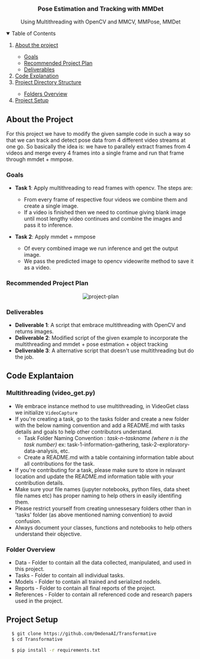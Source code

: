 <br/>
<p align="center">
    <a href="https://www.linkedin.com/in/kazi-saiful-islam-shawon-66116b160/" class="social-icon si-rounded si-small si-linkedin">
        <i class="icon-linkedin"></i>
    </a>
    <h3 align="center">​Pose Estimation and Tracking with MMDet</h3>
    <p align="center">
        Using Multithreading with OpenCV and MMCV, MMPose, MMDet
        <br/>
    </p>
</p>

<!-- TABLE OF CONTENTS -->
<details open="open">
    <summary>Table of Contents</summary>
    <ol>
        <li><a href="#about-the-project">About the project</a></li>
        <ul>
            <li><a href="#goals">Goals</a></li>
            <li><a href="#recommended-project-plan">Recommended Project Plan</a></li>
            <li><a href="#deliverables">Deliverables</a></li>
        </ul>
        <li><a href="#Code Explanation">Code Explanation</a></li>
        <li><a href="#project-directory-structure">Project Directory Structure</a></li>
        <ul>
            <li><a href="#folders-overview">Folders Overview</a></li>
        </ul>
        <li><a href="#project-setup">Project Setup</a></li>
    </ol>
</details>

## About the Project
For this project we have to modify the given sample code in such a way so that we can track and detect pose data from 4 different video streams at one go. So basically the idea is: we have to parallely extract frames from 4 videos and merge every 4 frames into a single frame and run that frame through mmdet + mmpose.

### Goals
- **Task 1**: Apply multithreading to read frames with opencv. The steps are:
   - From every frame of respective four videos we combine them and create a single image.
   - If a video is finished then we need to continue giving blank image until most lengthy video continues and combine the images and pass it to inference.

- **Task 2**: Apply mmdet + mmpose
    - Of every combined image we run inference and get the output image.
    - We pass the predicted image to opencv videowrite method to save it as a video.

### Recommended Project Plan

<center>
    <img src="https://i.ibb.co/gJgpmgp/project-plan.jpg" alt="project-plan" border="0">
</center>

### Deliverables
- **Deliverable 1**: A script that embrace multithreading with OpenCV and returns images.
- **Deliverable 2**: Modified script of the given example to incorporate the multithreading and mmdet + pose estmation + object tracking
- **Deliverable 3**: A alternative script that doesn't use multithreading but do the job.

## Code Explantaion

### Multithreading (video_get.py)
- We embrace instance method to use multithreading, in VideoGet class we initialize `VideoCapture`
- If you're creating a task, go to the tasks folder and create a new folder with the below naming convention and add a README.md with tasks details and goals to help other contributors understand.
    - Task Folder Naming Convention : _task-n-taskname (where n is the task number)_ ex: task-1-information-gathering, task-2-exploratory-data-analysis, etc.
    - Create a README.md with a table containing information table about all contributions for the task.
- If you're contributing for a task, please make sure to store in relavant location and update the README.md information table with your contribution details.
- Make sure your file names (jupyter notebooks, python files, data sheet file names etc) has proper naming to help others in easily identifing them.
- Please restrict yourself from creating unnessesary folders other than in 'tasks' folder (as above mentioned naming convention) to avoid confusion.
- Always document your classes, functions and notebooks to help others understand their objective.


### Folder Overview

- Data - Folder to contain all the data collected, manipulated, and used in this project.
- Tasks - Folder to contain all individual tasks.
- Models - Folder to contain all trained and serialized nodels.
- Reports - Folder to contain all final reports of the project.
- References - Folder to contain all referenced code and research papers used in the project.

## Project Setup

```bash
  $ git clone https://github.com/OmdenaAI/Transformative
  $ cd Transformative

  $ pip install -r requirements.txt
```

